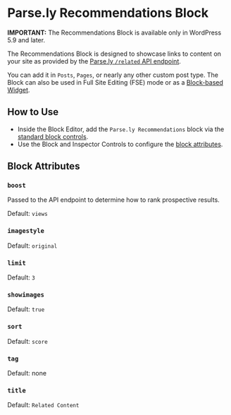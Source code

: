 # Parse.ly Recommendations Block

**IMPORTANT:** The Recommendations Block is available only in WordPress 5.9 and later.

The Recommendations Block is designed to showcase links to content on your site as provided by the [Parse.ly `/related` API endpoint](https://www.parse.ly/help/api/recommendations#get-related).

You can add it in `Posts`, `Pages`, or nearly any other custom post type. The Block can also be used in Full Site Editing (FSE) mode or as a [Block-based Widget](https://wordpress.org/support/article/block-based-widgets-editor/).

## How to Use

- Inside the Block Editor, add the `Parse.ly Recommendations` block via the [standard block controls](https://wordpress.org/support/article/adding-a-new-block/).
- Use the Block and Inspector Controls to configure the [block attributes](#block-attributes).

## Block Attributes

### `boost`

Passed to the API endpoint to determine how to rank prospective results.

Default: `views`

### `imagestyle`

Default: `original`

### `limit`

Default: `3`

### `showimages`

Default: `true`

### `sort`

Default: `score`

### `tag`

Default: none

### `title`

Default: `Related Content`
